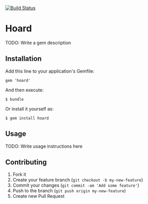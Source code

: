[![Build Status](https://travis-ci.org/georgedrummond/hoard-gem.svg)](https://travis-ci.org/georgedrummond/hoard-gem)

# Hoard

TODO: Write a gem description

## Installation

Add this line to your application's Gemfile:

    gem 'hoard'

And then execute:

    $ bundle

Or install it yourself as:

    $ gem install hoard

## Usage

TODO: Write usage instructions here

## Contributing

1. Fork it
2. Create your feature branch (`git checkout -b my-new-feature`)
3. Commit your changes (`git commit -am 'Add some feature'`)
4. Push to the branch (`git push origin my-new-feature`)
5. Create new Pull Request
